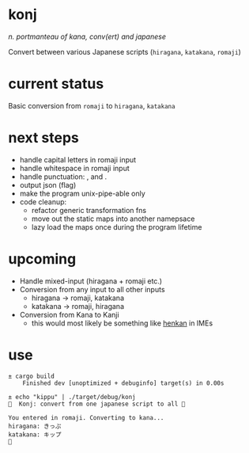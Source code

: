 # konj
_n. portmanteau of kana, conv(ert) and japanese_

Convert between various Japanese scripts (`hiragana`, `katakana`, `romaji`)

# current status

Basic conversion from `romaji` to `hiragana`, `katakana`

# next steps

* handle capital letters in romaji input
* handle whitespace in romaji input
* handle punctuation: , and .
* output json (flag)
* make the program unix-pipe-able only
* code cleanup:
  * refactor generic transformation fns
  * move out the static maps into another namepsace
  * lazy load the maps once during the program lifetime

# upcoming

- Handle mixed-input (hiragana + romaji etc.)
- Conversion from any input to all other inputs
    * hiragana → romaji, katakana
    * katakana → romaji, hiragana
- Conversion from Kana to Kanji 
    * this would most likely be something like [henkan](https://en.wikipedia.org/wiki/Language_input_keys#Conversion) in IMEs

# use

```
± cargo build
    Finished dev [unoptimized + debuginfo] target(s) in 0.00s
    
± echo "kippu" | ./target/debug/konj
🍱  Konj: convert from one japanese script to all 🍱

You entered in romaji. Converting to kana...
hiragana: きっぷ
katakana: キップ
🍙
```
